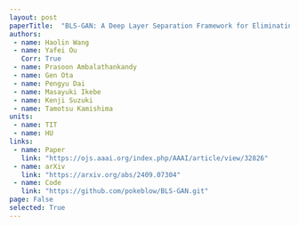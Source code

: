 ```yaml
---
layout: post
paperTitle:  "BLS-GAN: A Deep Layer Separation Framework for Eliminating Bone Overlap in Conventional Radiographs"
authors:
 - name: Haolin Wang
 - name: Yafei Ou
   Corr: True
 - name: Prasoon Ambalathankandy
 - name: Gen Ota
 - name: Pengyu Dai
 - name: Masayuki Ikebe
 - name: Kenji Suzuki
 - name: Tamotsu Kamishima
units:
 - name: TIT
 - name: HU
links:
 - name: Paper
   link: "https://ojs.aaai.org/index.php/AAAI/article/view/32826"
 - name: arXiv
   link: "https://arxiv.org/abs/2409.07304"
 - name: Code
   link: "https://github.com/pokeblow/BLS-GAN.git"
page: False
selected: True
---
```

